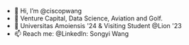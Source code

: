 - 👋 Hi, I’m @ciscopwang
- 👀 Venture Capital, Data Science, Aviation and Golf.
- 🌱 Universitas Amoiensis '24 & Visiting Student @Lion '23
- 📫 Reach me: @LinkedIn: Songyi Wang

<!---
ciscopwang/ciscopwang is a ✨ special ✨ repository because its `README.md` (this file) appears on your GitHub profile.
You can click the Preview link to take a look at your changes.
--->
